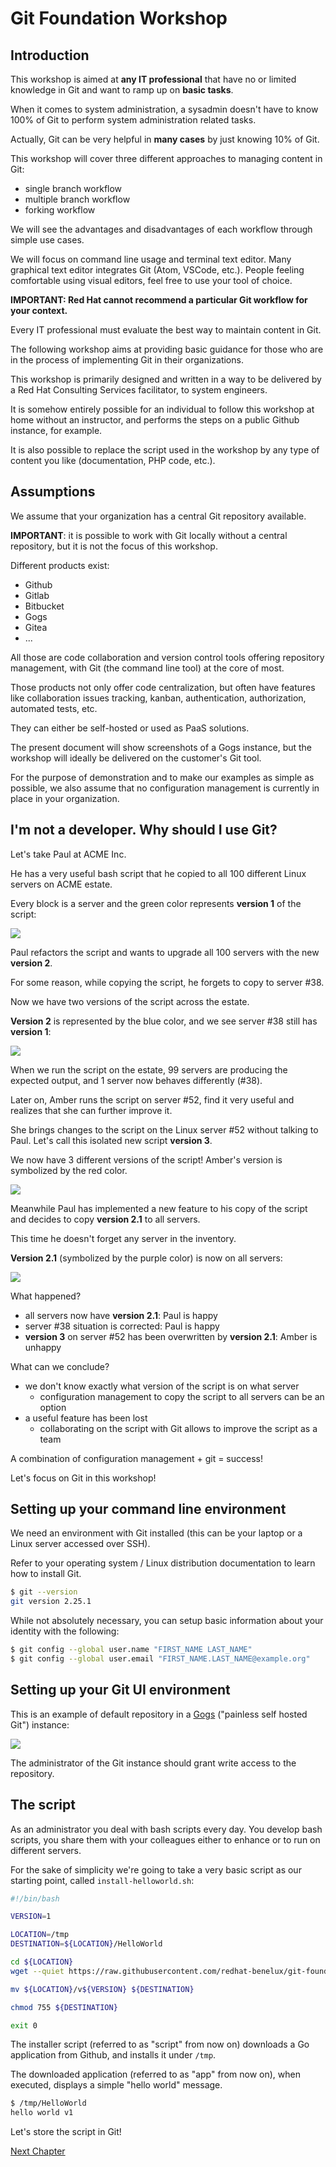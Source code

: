 # Git Foundation Workshop

## Introduction

This workshop is aimed at **any IT professional** that have no or limited knowledge in Git and want to ramp up on **basic tasks**.

When it comes to system administration, a sysadmin doesn't have to know 100% of Git to perform system administration related tasks.

Actually, Git can be very helpful in **many cases** by just knowing 10% of Git.

This workshop will cover three different approaches to managing content in Git:

- single branch workflow
- multiple branch workflow
- forking workflow

We will see the advantages and disadvantages of each workflow through simple use cases.

We will focus on command line usage and terminal text editor. Many graphical text editor integrates Git (Atom, VSCode, etc.). People feeling comfortable using visual editors, feel free to use your tool of choice.

**IMPORTANT: Red Hat cannot recommend a particular Git workflow for your context.**

Every IT professional must evaluate the best way to maintain content in Git.

The following workshop aims at providing basic guidance for those who are in the process of implementing Git in their organizations.

This workshop is primarily designed and written in a way to be delivered by a Red Hat Consulting Services facilitator, to system engineers.

It is somehow entirely possible for an individual to follow this workshop at home without an instructor, and performs the steps on a public Github instance, for example.

It is also possible to replace the script used in the workshop by any type of content you like (documentation, PHP code, etc.).

## Assumptions

We assume that your organization has a central Git repository available.

**IMPORTANT**: it is possible to work with Git locally without a central repository, but it is not the focus of this workshop.

Different products exist:

- Github
- Gitlab
- Bitbucket
- Gogs
- Gitea
- ...

All those are code collaboration and version control tools offering repository management, with Git (the command line tool) at the core of most.

Those products not only offer code centralization, but often have features like collaboration issues tracking, kanban, authentication, authorization, automated tests, etc.

They can either be self-hosted or used as PaaS solutions.

The present document will show screenshots of a Gogs instance, but the workshop will ideally be delivered on the customer's Git tool.

For the purpose of demonstration and to make our examples as simple as possible, we also assume that no configuration management is currently in place in your organization.

## I'm not a developer. Why should I use Git?

Let's take Paul at ACME Inc.

He has a very useful bash script that he copied to all 100 different Linux servers on ACME estate.

Every block is a server and the green color represents **version 1** of the script:

![](images/v1.png)

Paul refactors the script and wants to upgrade all 100 servers with the new **version 2**.

For some reason, while copying the script, he forgets to copy to server #38.

Now we have two versions of the script across the estate.

**Version 2** is represented by the blue color, and we see server #38 still has **version 1**:

![](images/v2.png)

When we run the script on the estate, 99 servers are producing the expected output, and 1 server now behaves differently (#38).

Later on, Amber runs the script on server #52, find it very useful and realizes that she can further improve it.

She brings changes to the script on the Linux server #52 without talking to Paul. Let's call this isolated new script **version 3**.

We now have 3 different versions of the script! Amber's version is symbolized by the red color.

![](images/v3.png)

Meanwhile Paul has implemented a new feature to his copy of the script and decides to copy **version 2.1** to all servers.

This time he doesn't forget any server in the inventory.

**Version 2.1** (symbolized by the purple color) is now on all servers:

![](images/v4.png)

What happened?

- all servers now have **version 2.1**: Paul is happy
- server #38 situation is corrected: Paul is happy
- **version 3** on server #52 has been overwritten by **version 2.1**: Amber is unhappy

What can we conclude?

- we don't know exactly what version of the script is on what server
    - configuration management to copy the script to all servers can be an option
- a useful feature has been lost
  - collaborating on the script with Git allows to improve the script as a team

A combination of configuration management + git = success!

Let's focus on Git in this workshop!

## Setting up your command line environment

We need an environment with Git installed (this can be your laptop or a Linux server accessed over SSH).

Refer to your operating system / Linux distribution documentation to learn how to install Git.

```bash
$ git --version
git version 2.25.1
```

While not absolutely necessary, you can setup basic information about your identity with the following:

```bash
$ git config --global user.name "FIRST_NAME LAST_NAME"
$ git config --global user.email "FIRST_NAME.LAST_NAME@example.org"
```

## Setting up your Git UI environment

This is an example of default repository in a [Gogs](https://github.com/gogs) ("painless self hosted Git") instance:

![](images/gogs01.png)

The administrator of the Git instance should grant write access to the repository.

## The script
As an administrator you deal with bash scripts every day. You develop bash scripts, you share them with your colleagues either to enhance or to run on different servers.

For the sake of simplicity we're going to take a very basic script as our starting point, called `install-helloworld.sh`:

```bash
#!/bin/bash

VERSION=1

LOCATION=/tmp
DESTINATION=${LOCATION}/HelloWorld

cd ${LOCATION}
wget --quiet https://raw.githubusercontent.com/redhat-benelux/git-foundation-workshop-binaries/master/v${VERSION}

mv ${LOCATION}/v${VERSION} ${DESTINATION}

chmod 755 ${DESTINATION}

exit 0
```

The installer script (referred to as "script" from now on) downloads a Go application from Github, and installs it under `/tmp`.

The downloaded application (referred to as "app" from now on), when executed, displays a simple "hello world" message.

```bash
$ /tmp/HelloWorld
hello world v1
```

Let's store the script in Git!

[Next Chapter](02-master-workflow.md)
